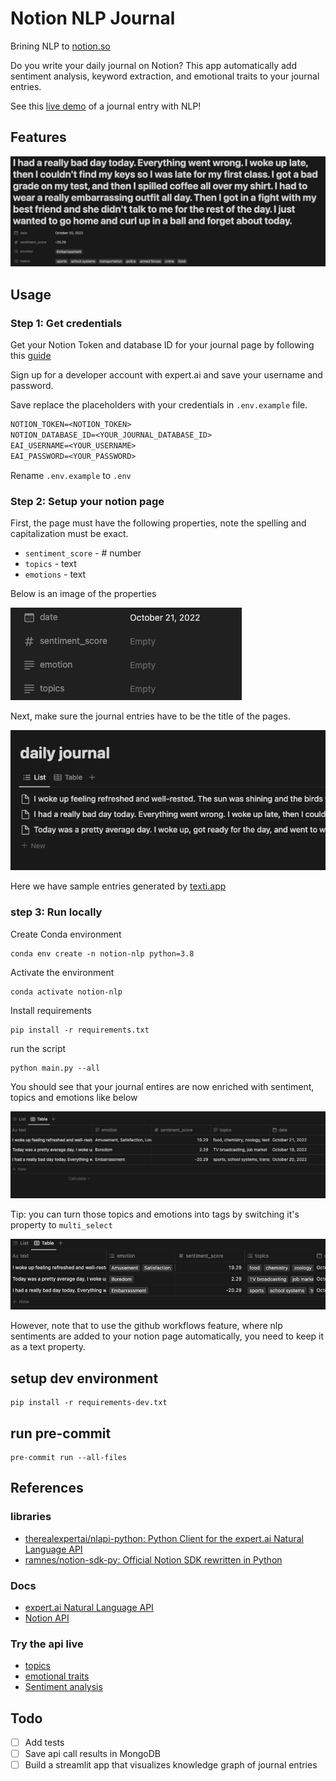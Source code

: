 # Notion NLP Journal

Brining NLP to [notion.so](https://www.notion.so/)

Do you write your daily journal on Notion? This app automatically add sentiment analysis, keyword extraction, and emotional traits to your journal entries.

See this [live demo](https://benthecoder.notion.site/benthecoder/Sample-Journal-40fb7af2f66f4f3dbb9d49c43ffa3097) of a journal entry with NLP!

## Features

![ex1](assets/ex1.png)

## Usage

### Step 1: Get credentials

Get your Notion Token and database ID for your journal page by following this [guide](https://developers.notion.com/docs/getting-started)

Sign up for a developer account with expert.ai and save your username and password.

Save replace the placeholders with your credentials in `.env.example` file.

```txt
NOTION_TOKEN=<NOTION_TOKEN>
NOTION_DATABASE_ID=<YOUR_JOURNAL_DATABASE_ID>
EAI_USERNAME=<YOUR_USERNAME>
EAI_PASSWORD=<YOUR_PASSWORD>
```

Rename `.env.example` to `.env`

### Step 2: Setup your notion page

First, the page must have the following properties, note the spelling and capitalization must be exact.

- `sentiment_score` - # number
- `topics` - text
- `emotions` - text

Below is an image of the properties

![properties](assets/properties.png)

Next, make sure the journal entries have to be the title of the pages.

![entries](assets/entries.png)

Here we have sample entries generated by [texti.app](https://texti.app/)

### step 3: Run locally

Create Conda environment

```shell
conda env create -n notion-nlp python=3.8
```

Activate the environment

```shell
conda activate notion-nlp
```

Install requirements

```shell
pip install -r requirements.txt
```

run the script

```shell
python main.py --all
```

You should see that your journal entires are now enriched with sentiment, topics and emotions like below

![nlp-res](assets/nlp-res.png)

Tip: you can turn those topics and emotions into tags by switching it's property to `multi_select`

![tags](assets/tags.png)

However, note that to use the github workflows feature, where nlp sentiments are added to your notion page automatically, you need to keep it as a text property.

## setup dev environment

```shell
pip install -r requirements-dev.txt
```

## run pre-commit

```shell
pre-commit run --all-files
```

## References

### libraries

- [therealexpertai/nlapi-python: Python Client for the expert.ai Natural Language API](https://github.com/therealexpertai/nlapi-python)
- [ramnes/notion-sdk-py: Official Notion SDK rewritten in Python](https://github.com/ramnes/notion-sdk-py)

### Docs

- [expert.ai Natural Language API](https://docs.expert.ai/nlapi/latest/)
- [Notion API](https://developers.notion.com/reference/intro)

### Try the api live

- [topics](https://try.expert.ai/document-analysis/relevants)
- [emotional traits](https://try.expert.ai/document-classification/emotional-traits/results)
- [Sentiment analysis](https://try.expert.ai/document-analysis/sentiment)

## Todo

- [ ] Add tests
- [ ] Save api call results in MongoDB
- [ ] Build a streamlit app that visualizes knowledge graph of journal entries
